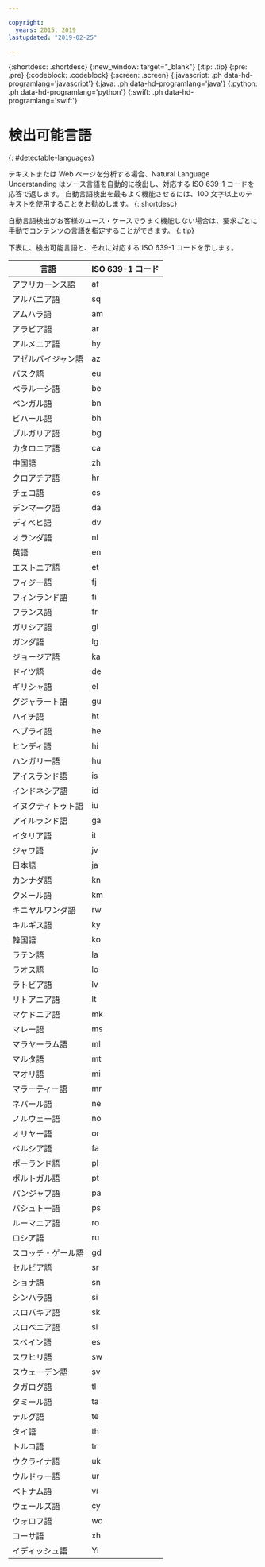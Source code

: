 ```yaml
---

copyright:
  years: 2015, 2019
lastupdated: "2019-02-25"

---
```


{:shortdesc: .shortdesc}
{:new_window: target="_blank"}
{:tip: .tip}
{:pre: .pre}
{:codeblock: .codeblock}
{:screen: .screen}
{:javascript: .ph data-hd-programlang='javascript'}
{:java: .ph data-hd-programlang='java'}
{:python: .ph data-hd-programlang='python'}
{:swift: .ph data-hd-programlang='swift'}

# 検出可能言語
{: #detectable-languages}

テキストまたは Web ページを分析する場合、Natural Language Understanding はソース言語を自動的に検出し、対応する ISO 639-1 コードを応答で返します。 自動言語検出を最もよく機能させるには、100 文字以上のテキストを使用することをお勧めします。
{: shortdesc}

自動言語検出がお客様のユース・ケースでうまく機能しない場合は、要求ごとに[手動でコンテンツの言語を指定](/docs/services/natural-language-understanding?topic=natural-language-understanding-overriding-language-detection)することができます。
{: tip}

下表に、検出可能言語と、それに対応する ISO 639-1 コードを示します。

|言語    |ISO 639-1 コード|
|------------|------|
|アフリカーンス語|af|
|アルバニア語|sq|
|アムハラ語|am|
|アラビア語|ar|
|アルメニア語|hy|
|アゼルバイジャン語|az|
|バスク語|eu|
|ベラルーシ語|be|
|ベンガル語|bn|
|ビハール語|bh|
|ブルガリア語|bg|
|カタロニア語|ca|
|中国語|zh|
|クロアチア語|hr|
|チェコ語|cs|
|デンマーク語|da|
|ディベヒ語|dv|
|オランダ語|nl|
|英語|en|
|エストニア語|et|
|フィジー語|fj|
|フィンランド語|fi|
|フランス語|fr|
|ガリシア語|gl|
|ガンダ語|lg|
|ジョージア語|ka|
|ドイツ語|de|
|ギリシャ語|el|
|グジャラート語|gu|
|ハイチ語|ht|
|ヘブライ語|he|
|ヒンディ語|hi|
|ハンガリー語|hu|
|アイスランド語|is|
|インドネシア語|id|
|イヌクティトゥト語|iu|
|アイルランド語|ga|
|イタリア語|it|
|ジャワ語|jv|
|日本語|ja|
|カンナダ語|kn|
|クメール語|km|
|キニヤルワンダ語|rw|
|キルギス語|ky|
|韓国語|ko|
|ラテン語|la|
|ラオス語|lo|
|ラトビア語|lv|
|リトアニア語|lt|
|マケドニア語|mk|
|マレー語|ms|
|マラヤーラム語|ml|
|マルタ語|mt|
|マオリ語|mi|
|マラーティー語|mr|
|ネパール語|ne|
|ノルウェー語|no|
|オリヤー語|or|
|ペルシア語|fa|
|ポーランド語|pl|
|ポルトガル語|pt|
|パンジャブ語|pa|
|パシュトー語|ps|
|ルーマニア語|ro|
|ロシア語|ru|
|スコッチ・ゲール語|gd|
|セルビア語|sr|
|ショナ語|sn|
|シンハラ語|si|
|スロバキア語|sk|
|スロベニア語|sl|
|スペイン語|es|
|スワヒリ語|sw|
|スウェーデン語|sv|
|タガログ語|tl|
|タミール語|ta|
|テルグ語|te|
|タイ語|th|
|トルコ語|tr|
|ウクライナ語|uk|
|ウルドゥー語|ur|
|ベトナム語|vi|
|ウェールズ語|cy|
|ウォロフ語|wo|
|コーサ語|xh|
|イディッシュ語|Yi|

